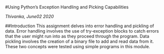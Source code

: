 #Using Python’s Exception Handling and Picking Capabilities

*Thivanka, June02 2020*

##Introduction
This assignment delves into error handling and pickling of data. Error handling involves the use of try-exception blocks to catch errors that the user might run into as they proceed through the program. Data pickling involves the creation of a binary file to add and read data from it. These two concepts were tested using simple programs in this module. 
